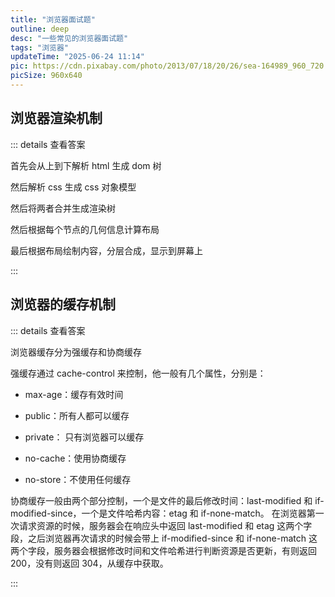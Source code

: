 ```yaml
---
title: "浏览器面试题"
outline: deep
desc: "一些常见的浏览器面试题"
tags: "浏览器"
updateTime: "2025-06-24 11:14"
pic: https://cdn.pixabay.com/photo/2013/07/18/20/26/sea-164989_960_720.jpg
picSize: 960x640
---
```


## 浏览器渲染机制

::: details 查看答案

首先会从上到下解析 html 生成 dom 树

然后解析 css 生成 css 对象模型

然后将两者合并生成渲染树

然后根据每个节点的几何信息计算布局

最后根据布局绘制内容，分层合成，显示到屏幕上

:::

## 浏览器的缓存机制

::: details 查看答案

浏览器缓存分为强缓存和协商缓存

强缓存通过 cache-control 来控制，他一般有几个属性，分别是：

- max-age：缓存有效时间

- public：所有人都可以缓存

- private： 只有浏览器可以缓存

- no-cache：使用协商缓存

- no-store：不使用任何缓存

协商缓存一般由两个部分控制，一个是文件的最后修改时间：last-modified 和 if-modified-since，一个是文件哈希内容：etag 和 if-none-match。
在浏览器第一次请求资源的时候，服务器会在响应头中返回 last-modified 和 etag 这两个字段，之后浏览器再次请求的时候会带上 if-modified-since 和 if-none-match 这两个字段，服务器会根据修改时间和文件哈希进行判断资源是否更新，有则返回 200，没有则返回 304，从缓存中获取。

:::
